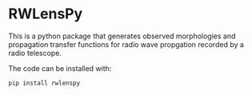 # RWLensPy

This is a python package that generates observed morphologies and propagation transfer functions for radio wave propgation recorded by a radio telescope.

The code can be installed with:

`pip install rwlenspy`
